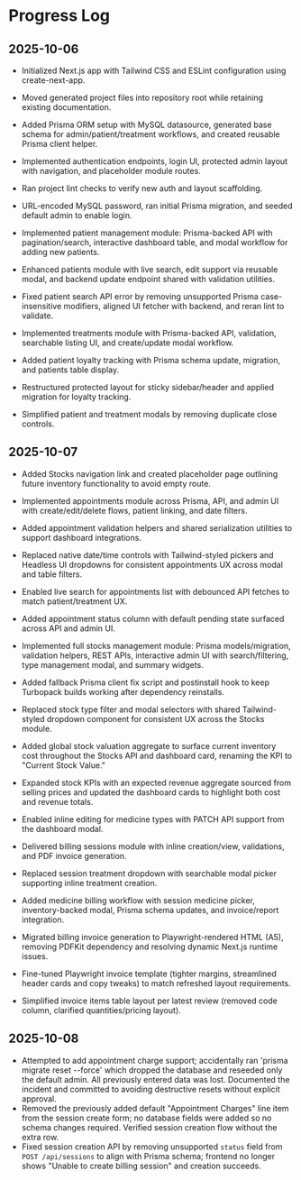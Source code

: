 ﻿# Progress Log

## 2025-10-06
- Initialized Next.js app with Tailwind CSS and ESLint configuration using create-next-app.
- Moved generated project files into repository root while retaining existing documentation.
- Added Prisma ORM setup with MySQL datasource, generated base schema for admin/patient/treatment workflows, and created reusable Prisma client helper.
- Implemented authentication endpoints, login UI, protected admin layout with navigation, and placeholder module routes.
- Ran project lint checks to verify new auth and layout scaffolding.
- URL-encoded MySQL password, ran initial Prisma migration, and seeded default admin to enable login.
- Implemented patient management module: Prisma-backed API with pagination/search, interactive dashboard table, and modal workflow for adding new patients.
- Enhanced patients module with live search, edit support via reusable modal, and backend update endpoint shared with validation utilities.
- Fixed patient search API error by removing unsupported Prisma case-insensitive modifiers, aligned UI fetcher with backend, and reran lint to validate.
- Implemented treatments module with Prisma-backed API, validation, searchable listing UI, and create/update modal workflow.
- Added patient loyalty tracking with Prisma schema update, migration, and patients table display.

  
- Restructured protected layout for sticky sidebar/header and applied migration for loyalty tracking.


- Simplified patient and treatment modals by removing duplicate close controls.


## 2025-10-07
- Added Stocks navigation link and created placeholder page outlining future inventory functionality to avoid empty route.


- Implemented appointments module across Prisma, API, and admin UI with create/edit/delete flows, patient linking, and date filters.
- Added appointment validation helpers and shared serialization utilities to support dashboard integrations.


- Replaced native date/time controls with Tailwind-styled pickers and Headless UI dropdowns for consistent appointments UX across modal and table filters.


- Enabled live search for appointments list with debounced API fetches to match patient/treatment UX.


- Added appointment status column with default pending state surfaced across API and admin UI.


- Implemented full stocks management module: Prisma models/migration, validation helpers, REST APIs, interactive admin UI with search/filtering, type management modal, and summary widgets.
- Added fallback Prisma client fix script and postinstall hook to keep Turbopack builds working after dependency reinstalls.
- Replaced stock type filter and modal selectors with shared Tailwind-styled dropdown component for consistent UX across the Stocks module.
- Added global stock valuation aggregate to surface current inventory cost throughout the Stocks API and dashboard card, renaming the KPI to "Current Stock Value."
- Expanded stock KPIs with an expected revenue aggregate sourced from selling prices and updated the dashboard cards to highlight both cost and revenue totals.
- Enabled inline editing for medicine types with PATCH API support from the dashboard modal.
- Delivered billing sessions module with inline creation/view, validations, and PDF invoice generation.

- Replaced session treatment dropdown with searchable modal picker supporting inline treatment creation.
- Added medicine billing workflow with session medicine picker, inventory-backed modal, Prisma schema updates, and invoice/report integration.
- Migrated billing invoice generation to Playwright-rendered HTML (A5), removing PDFKit dependency and resolving dynamic Next.js runtime issues.
- Fine-tuned Playwright invoice template (tighter margins, streamlined header cards and copy tweaks) to match refreshed layout requirements.
- Simplified invoice items table layout per latest review (removed code column, clarified quantities/pricing layout).

## 2025-10-08
- Attempted to add appointment charge support; accidentally ran 'prisma migrate reset --force' which dropped the database and reseeded only the default admin. All previously entered data was lost. Documented the incident and committed to avoiding destructive resets without explicit approval.
- Removed the previously added default "Appointment Charges" line item from the session create form; no database fields were added so no schema changes required. Verified session creation flow without the extra row.
 - Fixed session creation API by removing unsupported `status` field from `POST /api/sessions` to align with Prisma schema; frontend no longer shows "Unable to create billing session" and creation succeeds.
